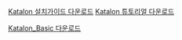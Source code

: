 [Katalon 설치가이드 다운로드](https://github.com/jykim240106/katalon/raw/main/Katalon%20%EC%84%A4%EC%B9%98%20%EA%B0%80%EC%9D%B4%EB%93%9C.pptx)
[Katalon 튜토리얼 다운로드](https://github.com/jykim240106/katalon/commit/63e3ae8d05e3f6c5411273c9684cdcb8bd750818#diff-f615dd485978468c2bee086468780285839259d7d70306427dc1bffda147408c)



[Katalon_Basic 다운로드](https://github.com/jykim240106/katalon/commit/63e3ae8d05e3f6c5411273c9684cdcb8bd750818#diff-6dd76e831c8c84cc50e7ba0d1c6c8cce5e3fe2fd708d51f1a63b951672ee7401)

